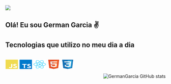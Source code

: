 
 <img src="https://cdn.discordapp.com/attachments/1062147783844450404/1096490312953774141/1638449054818_1_1.png" />
          
## Olá! Eu sou German Garcia ✌️

## Tecnologias que utilizo no meu dia a dia 

<div style="display: inline_block"><br>
  <img align="center" alt="Js" height="30" width="40" src="https://raw.githubusercontent.com/devicons/devicon/master/icons/javascript/javascript-plain.svg">
  <img align="center" alt="Ts" height="30" width="40" src="https://raw.githubusercontent.com/devicons/devicon/master/icons/typescript/typescript-plain.svg">
  <img align="center" alt="React" height="30" width="40" src="https://raw.githubusercontent.com/devicons/devicon/master/icons/react/react-original.svg">
  <img align="center" alt="HTML" height="30" width="40" src="https://raw.githubusercontent.com/devicons/devicon/master/icons/html5/html5-original.svg">
  <img align="center" alt="CSS" height="30" width="40" src="https://raw.githubusercontent.com/devicons/devicon/master/icons/css3/css3-original.svg">
</div>
          
<div align="right">
  
 ![GermanGarcia GitHub stats](https://github-readme-stats.vercel.app/api?username=GermanGarcia&theme=radical) 
</div>

